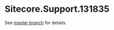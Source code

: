 # Sitecore.Support.131835

See [master branch](https://github.com/sitecoresupport/Sitecore.Support.131835) for details.